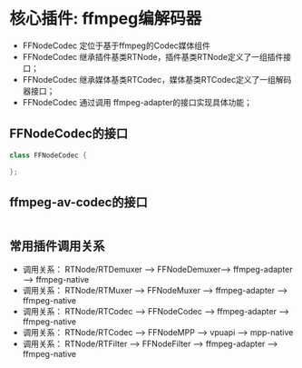 # 核心插件: ffmpeg编解码器

- FFNodeCodec 定位于基于ffmpeg的Codec媒体组件
- FFNodeCodec 继承插件基类RTNode，插件基类RTNode定义了一组插件接口；
- FFNodeCodec 继承媒体基类RTCodec，媒体基类RTCodec定义了一组解码器接口；
- FFNodeCodec 通过调用 ffmpeg-adapter的接口实现具体功能；

## FFNodeCodec的接口

``` c++
class FFNodeCodec {

};
```

## ffmpeg-av-codec的接口

``` c++

```

## 常用插件调用关系

- 调用关系： RTNode/RTDemuxer --> FFNodeDemuxer--> ffmpeg-adapter --> ffmpeg-native
- 调用关系： RTNode/RTMuxer   --> FFNodeMuxer  --> ffmpeg-adapter --> ffmpeg-native
- 调用关系： RTNode/RTCodec   --> FFNodeCodec  --> ffmpeg-adapter --> ffmpeg-native
- 调用关系： RTNode/RTCodec   --> FFNodeMPP    --> vpuapi         --> mpp-native
- 调用关系： RTNode/RTFilter  --> FFNodeFilter --> ffmpeg-adapter --> ffmpeg-native